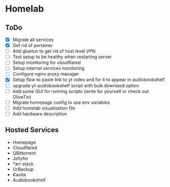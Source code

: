 # Homelab

## ToDo
 - [x] Migrate all services
 - [x] Get rid of portainer
 - [ ] Add gluetun to get rid of host level VPN
 - [ ] Test setup to be healthy when restarting server
 - [ ] Setup monitoring for cloudflared 
 - [ ] Setup internal services monitoring
 - [ ] Configure nginx proxy manager
 - [x] Setup flow to paste link to yt video and for it to appear in audiobookshelf
 - [ ] upgrade yt-audiobookshelf script with bulk downlaod option
 - [ ] Add some GUI for running scripts (write for yourself or check out OliveTin)
 - [ ] Migrate homepage config to use env variables
 - [ ] Add homelab visualisation file
 - [ ] Add hardware description

## Hosted Services
 - Homepage
 - Cloudflared
 - QBittorrent
 - Jellyfin
 - \*arr stack
 - UrBackup
 - Kavita
 - Audiobookshelf

